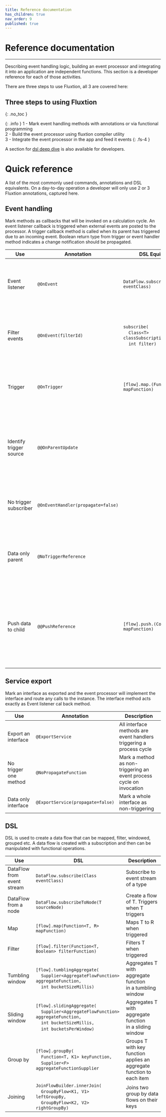 ```yaml
---
title: Reference documentation
has_children: true
nav_order: 9
published: true
---
```


# Reference documentation
---

Describing event handling logic, building an event processor and integrating it into an application are independent
functions.
This section is a developer reference for each of those activities.

There are three steps to use Fluxtion, all 3 are covered here:

## Three steps to using Fluxtion

{: .no_toc }

{: .info }
1 - Mark event handling methods with annotations or via functional programming<br>
2 - Build the event processor using fluxtion compiler utility<br>
3 - Integrate the event processor in the app and feed it events
{: .fs-4 }

A section for [dsl deep dive](fluxtion-explored/fluxtion-dsl) is also available for developers.

# Quick reference

A list of the most commonly used commands, annotations and DSL equivalents. On a day-to-day operation a developer will
only use 2 or 3 Fluxtion annotations, captured here.

## Event handling

Mark methods as callbacks that will be invoked on a calculation cycle. An event listener callback is triggered
when external events are posted to the processor. A trigger callback method is called when its parent has triggered due
to an incoming event. Boolean return type from trigger or event handler method indicates a change notification should be
propagated.

| Use                     | Annotation                         | DSL Equivalent                                                                                                        | Description                                                                                                       |
|-------------------------|------------------------------------|-----------------------------------------------------------------------------------------------------------------------|-------------------------------------------------------------------------------------------------------------------|
| Event listener          | `@OnEvent`                         | `DataFlow.subscribe(Class<T> eventClass)`                                                                             | Marks method as a subscriber callback<br/> to event stream of a type T                                            |
| Filter events           | `@OnEvent(filterId)`               | `subscribe(` <br/> &nbsp;&nbsp;&nbsp;&nbsp;`Class<T> classSubscription, ` <br/> &nbsp;&nbsp;&nbsp;&nbsp;`int filter)` | Marks method as a subscriber callback<br/> to a filtered event stream                                             |
| Trigger                 | `@OnTrigger`                       | `[flow].map.(Function<T, R> mapFunction)`                                                                             | Marks method as callback calc method<br/>in a process cycle<br/>                                                  |
| Identify trigger source | `@@OnParentUpdate`                 |                                                                                                                       | Marks method as callback method <br/>identifying changed parent. <br/>Called before trigger method                |
| No trigger subscriber   | `@OnEventHandler(propagate=false)` |                                                                                                                       | Subscribe to event stream.<br/>No triggering of child callbacks                                                   |
| Data only parent        | `@NoTriggerReference`              |                                                                                                                       | Mark a parent reference as data only.<br/>Parent changes are non-triggering                                       |
| Push data to child      | `@@PushReference`                  | `[flow].push.(Consumer<T, R> mapFunction)`                                                                            | Marks a parent reference to invert <br/>the normal pull based data access model. <br/>Parent pushes data to child |

## Service export

Mark an interface as exported and the event processor will implement the interface and route any calls to the instance.
The interface method acts exactly as Event listener cal back method.

| Use                   | Annotation                        | Description                                                          |
|-----------------------|-----------------------------------|----------------------------------------------------------------------|
| Export an interface   | `@ExportService`                  | All interface methods are event handlers triggering a process cycle  |
| No trigger one method | `@NoPropagateFunction`            | Mark a method as non-triggering an event process cycle on invocation |
| Data only interface   | `@ExportService(propagate=false)` | Mark a whole interface as non-triggering                             |

## DSL

DSL is used to create a data flow that can be mapped, filter, windowed, grouped etc. A data flow is created with a
subscription and then can be manipulated with functional operations.

| Use                        | DSL                                                                                                                                                                                                                       | Description                                                           |
|----------------------------|---------------------------------------------------------------------------------------------------------------------------------------------------------------------------------------------------------------------------|-----------------------------------------------------------------------|
| DataFlow from event stream | `DataFlow.subscribe(Class eventClass)`                                                                                                                                                                                    | Subscribe to event stream of a type                                   |
| DataFlow from a node       | `DataFlow.subscribeToNode(T sourceNode)`                                                                                                                                                                                  | Create a flow of T. Triggers when T triggers                          |
| Map                        | `[flow].map(Function<T, R> mapFunction)`                                                                                                                                                                                  | Maps T to R when triggered                                            |
| Filter                     | `[flow].filter(Function<T, Boolean> filterFunction)`                                                                                                                                                                      | Filters T when triggered                                              |
| Tumbling window            | `[flow].tumblingAggregate(` <br/> &nbsp;&nbsp;&nbsp;&nbsp;`Supplier<AggregateFlowFunction> aggregateFunction, ` <br/> &nbsp;&nbsp;&nbsp;&nbsp;`int bucketSizeMillis)`                                                     | Aggregates T with aggregate function <br/>in a tumbling window        |
| Sliding window             | `[flow].slidingAggregate(` <br/> &nbsp;&nbsp;&nbsp;&nbsp;`Supplier<AggregateFlowFunction> aggregateFunction, ` <br/>&nbsp;&nbsp;&nbsp;&nbsp;`int bucketSizeMillis, ` <br/>&nbsp;&nbsp;&nbsp;&nbsp;`int bucketsPerWindow)` | Aggregates T with aggregate function <br/>in a sliding window         |
| Group by                   | `[flow].groupBy(` <br/> &nbsp;&nbsp;&nbsp;&nbsp;`Function<T, K1> keyFunction, ` <br/>&nbsp;&nbsp;&nbsp;&nbsp;`Supplier<F> aggregateFunctionSupplier`                                                                      | Groups T with key function applies an aggregate function to each item |
| Joining                    | `JoinFlowBuilder.innerJoin(` <br/> &nbsp;&nbsp;&nbsp;&nbsp;`GroupByFlow<K1, V1> leftGroupBy, ` <br/> &nbsp;&nbsp;&nbsp;&nbsp;`GroupByFlow<K2, V2> rightGroupBy)`                                                          | Joins two group by data flows on their keys                           |
